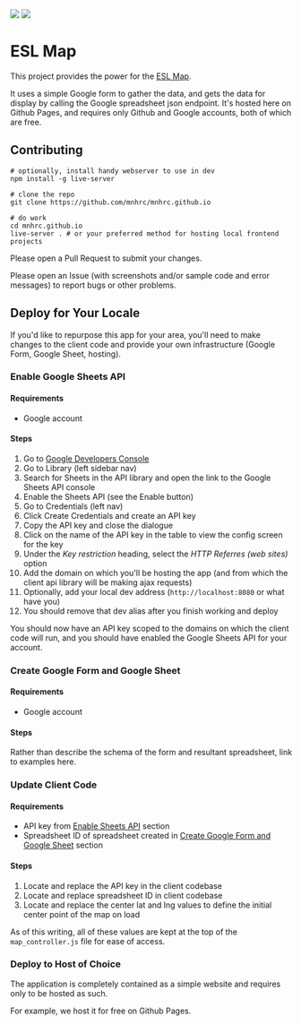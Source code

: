 <img src="https://github.com/enlore/mnhrc.github.io/blob/master/images/logo.png?raw=true" />
<img src="https://github.com/enlore/mnhrc.github.io/blob/master/images/c4n-logo.png?raw=true" style="text-align: right;"/>

ESL Map
=======

This project provides the power for the [ESL Map](http://www.eslmap.com).

It uses a simple Google form to gather the data, and gets the data for display
by calling the Google spreadsheet json endpoint. It's hosted here on Github
Pages, and requires only Github and Google accounts, both of which are free.

## Contributing

    # optionally, install handy webserver to use in dev
    npm install -g live-server

    # clone the repo
    git clone https://github.com/mnhrc/mnhrc.github.io

    # do work
    cd mnhrc.github.io
    live-server . # or your preferred method for hosting local frontend projects

Please open a Pull Request to submit your changes.

Please open an Issue (with screenshots and/or sample code and error messages)
to report bugs or other problems.

## Deploy for Your Locale

If you'd like to repurpose this app for your area, you'll need to make changes
to the client code and provide your own infrastructure (Google Form, Google
Sheet, hosting).

### Enable Google Sheets API

#### Requirements

* Google account

#### Steps

1. Go to [Google Developers Console](https://console.developers.google.com)
1. Go to Library (left sidebar nav)
1. Search for Sheets in the API library and open the link to the Google Sheets
   API console
1. Enable the Sheets API (see the Enable button)
1. Go to Credentials (left nav)
1. Click Create Credentials and create an API key
1. Copy the API key and close the dialogue
1. Click on the name of the API key in the table to view the config screen for
   the key
1. Under the _Key restriction_ heading, select the _HTTP Referres (web sites)_
   option
1. Add the domain on which you'll be hosting the app (and from which the client
   api library will be making ajax requests)
 1. Optionally, add your local dev address (`http://localhost:8080` or what
    have you)
 1. You should remove that dev alias after you finish working and deploy

You should now have an API key scoped to the domains on which the client code
will run, and you should have enabled the Google Sheets API for your account.

### Create Google Form and Google Sheet

#### Requirements

* Google account

#### Steps

Rather than describe the schema of the form and resultant spreadsheet, link to
examples here.

### Update Client Code

#### Requirements

* API key from [Enable Sheets API](#enable-google-sheets-api) section
* Spreadsheet ID of spreadsheet created in [Create Google Form and Google
  Sheet](#create-google-form-and-google-sheet) section

#### Steps

1. Locate and replace the API key in the client codebase
1. Locate and replace spreadsheet ID in client codebase
1. Locate and replace the center lat and lng values to define the initial
   center point of the map on load

As of this writing, all of these values are kept at the top of the
`map_controller.js` file for ease of access.

### Deploy to Host of Choice

The application is completely contained as a simple website and requires only
to be hosted as such.

For example, we host it for free on Github Pages.
